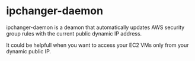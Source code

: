 # ipchanger-daemon

ipchanger-daemon is a deamon that automatically updates AWS security group rules with the current public dynamic IP address.

It could be helpfull when you want to access your EC2 VMs only from your dynamic public IP.

